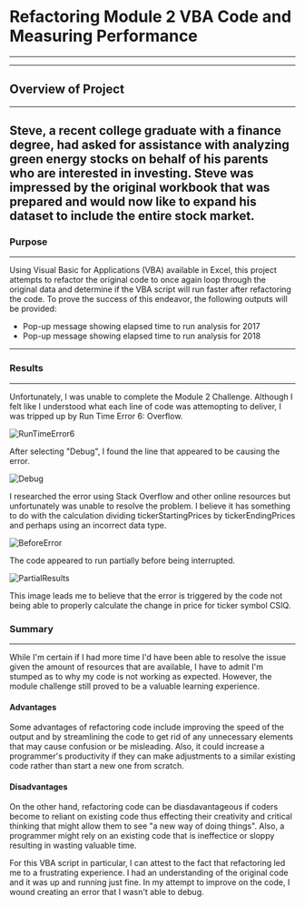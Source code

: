 # Refactoring Module 2 VBA Code and Measuring Performance
---
---
## Overview of Project
---
Steve, a recent college graduate with a finance degree, had asked for assistance with analyzing green energy stocks on behalf of his parents who are interested in investing. Steve was impressed by the original workbook that was prepared and would now like to expand his dataset to include the entire stock market.
---
### Purpose
---
Using Visual Basic for Applications (VBA) available in Excel, this project attempts to refactor the original code to once again loop through the original data and determine if the VBA script will run faster after refactoring the code. To prove the success of this endeavor, the following outputs will be provided:
- Pop-up message showing elapsed time to run analysis for 2017
- Pop-up message showing elapsed time to run analysis for 2018
---
### Results
---
Unfortunately, I was unable to complete the Module 2 Challenge. Although I felt like I understood what each line of code was attemopting to deliver, I was tripped up by Run Time Error 6: Overflow.

![RunTimeError6](https://user-images.githubusercontent.com/70344787/94387184-5c56cc80-0117-11eb-9c0a-2afdcd6dc3b2.png)

After selecting "Debug", I found the line that appeared to be causing the error.

![Debug](https://user-images.githubusercontent.com/70344787/94387262-a17afe80-0117-11eb-8c3b-527468278fe0.png)

I researched the error using Stack Overflow and other online resources but unfortunately was unable to resolve the problem. I believe it has something to do with the calculation dividing tickerStartingPrices by tickerEndingPrices and perhaps using an incorrect data type. 

![BeforeError](https://user-images.githubusercontent.com/70344787/94387514-61684b80-0118-11eb-9dd5-9ee08ff291ba.png)

The code appeared to run partially before being interrupted.

![PartialResults](https://user-images.githubusercontent.com/70344787/94387695-eb181900-0118-11eb-81de-06b15d45e52f.png)

This image leads me to believe that the error is triggered by the code not being able to properly calculate the change in price for ticker symbol CSIQ.

### Summary
---
While I'm certain if I had more time I'd have been able to resolve the issue given the amount of resources that are available, I have to admit I'm stumped as to why my code is not working as expected. However, the module challenge still proved to be a valuable learning experience.

#### Advantages
Some advantages of refactoring code include improving the speed of the output and by streamlining the code to get rid of any unnecessary elements that may cause confusion or be misleading. Also, it could increase a programmer's productivity if they can make adjustments to a similar existing code rather than start a new one from scratch.

#### Disadvantages
On the other hand, refactoring code can be diasdavantageous if coders become to reliant on existing code thus effecting their creativity and critical thinking that might allow them to see "a new way of doing things". Also, a programmer might rely on an existing code that is ineffectice or sloppy resulting in wasting valuable time.

For this VBA script in particular, I can attest to the fact that refactoring led me to a frustrating experience. I had an understanding of the original code and it was up and running just fine. In my attempt to improve on the code, I wound creating an error that I wasn't able to debug.
